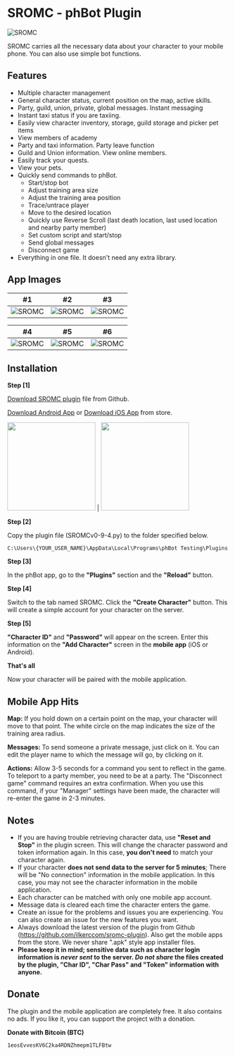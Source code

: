 # SROMC - phBot Plugin

![SROMC](https://i.ibb.co/whJr5wD/banner.png)

SROMC carries all the necessary data about your character to your mobile phone. You can also use simple bot functions.

## Features

- Multiple character management
- General character status, current position on the map, active skills.
- Party, guild, union, private, global messages. Instant messaging
- Instant taxi status if you are taxiing.
- Easily view character inventory, storage, guild storage and picker pet items
- View members of academy
- Party and taxi information. Party leave function
- Guild and Union information. View online members.
- Easily track your quests.
- View your pets.
- Quickly send commands to phBot.
  - Start/stop bot
  - Adjust training area size
  - Adjust the training area position
  - Trace/untrace player
  - Move to the desired location
  - Quickly use Reverse Scroll (last death location, last used location and nearby party member)
  - Set custom script and start/stop
  - Send global messages
  - Disconnect game
- Everything in one file. It doesn't need any extra library.


## App Images

#1 | #2 | #3
--- | --- | --- 
![SROMC](https://i.ibb.co/bRfwtqs/1.png) | ![SROMC](https://i.ibb.co/vwnBvBL/2.png) | ![SROMC](https://i.ibb.co/tMHPs6j/3.png)

#4 | #5 | #6
--- | --- | --- 
![SROMC](https://i.ibb.co/2nnXLh2/4.png) | ![SROMC](https://i.ibb.co/jLGDvny/5.png) | ![SROMC](https://i.ibb.co/xfN35rb/6.png)

## Installation

**Step [1]**

[Download SROMC plugin](https://github.com/ilkerccom/sromc-plugin) file from Github.

[Download Android App](https://play.google.com/store/apps/details?id=com.sromc) or [Download iOS App](https://apps.apple.com/tr/app/sromc/id1608640199) from store.


<a href="https://play.google.com/store/apps/details?id=com.sromc"><img src="https://upload.wikimedia.org/wikipedia/commons/thumb/7/78/Google_Play_Store_badge_EN.svg/2560px-Google_Play_Store_badge_EN.svg.png" width="200"/></a> | <a href="https://apps.apple.com/tr/app/sromc/id1608640199"><img src="https://upload.wikimedia.org/wikipedia/commons/thumb/3/3c/Download_on_the_App_Store_Badge.svg/2560px-Download_on_the_App_Store_Badge.svg.png" width="200"/></a>

**Step [2]**

Copy the plugin file (SROMCv0-9-4.py) to the folder specified below.

``` C:\Users\{YOUR_USER_NAME}\AppData\Local\Programs\phBot Testing\Plugins ```

**Step [3]**

In the phBot app, go to the **"Plugins"** section and the **"Reload"** button.

**Step [4]**

Switch to the tab named SROMC. Click the **"Create Character"** button. This will create a simple account for your character on the server.

**Step [5]**

**"Character ID"** and **"Password"** will appear on the screen. Enter this information on the **"Add Character"** screen in the **mobile app** (iOS or Android).

**That's all**

Now your character will be paired with the mobile application.

## Mobile App Hits

**Map:** If you hold down on a certain point on the map, your character will move to that point. The white circle on the map indicates the size of the training area radius.

**Messages:** To send someone a private message, just click on it. You can edit the player name to which the message will go, by clicking on it.

**Actions:** Allow 3-5 seconds for a command you sent to reflect in the game. To teleport to a party member, you need to be at a party. The "Disconnect game" command requires an extra confirmation. When you use this command, if your "Manager" settings have been made, the character will re-enter the game in 2-3 minutes.


## Notes

- If you are having trouble retrieving character data, use **"Reset and Stop"** in the plugin screen. This will change the character password and token information again. In this case, **you don't need** to match your character again.
- If your character **does not send data to the server for 5 minutes**; There will be "No connection" information in the mobile application. In this case, you may not see the character information in the mobile application.
- Each character can be matched with only one mobile app account.
- Message data is cleared each time the character enters the game.
- Create an issue for the problems and issues you are experiencing. You can also create an issue for the new features you want.
- Always download the latest version of the plugin from Github (https://github.com/ilkerccom/sromc-plugin). Also get the mobile apps from the store. We never share ".apk" style app installer files.
- **Please keep it in mind; sensitive data such as character login information is _never sent_ to the server. _Do not share_ the files created by the plugin, "Char ID", "Char Pass" and "Token" information with anyone.**

## Donate

The plugin and the mobile application are completely free. It also contains no ads. If you like it, you can support the project with a donation.

**Donate with Bitcoin (BTC)**

    1eosEvvesKV6C2ka4RDNZhmepm1TLFBtw
